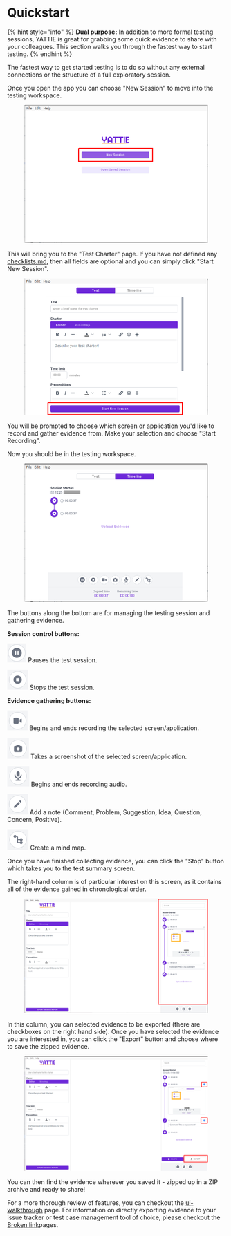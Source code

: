 # Quickstart

{% hint style="info" %}
**Dual purpose:** In addition to more formal testing sessions, YATTIE is great for grabbing some quick evidence to share with your colleagues.  This section walks you through the fastest way to start testing.
{% endhint %}

The fastest way to get started testing is to do so without any external connections or the structure of a full exploratory session.

Once you open the app you can choose "New Session" to move into the testing workspace.

<figure><img src="../.gitbook/assets/1-quickstart-front-page-start-button.png" alt=""><figcaption></figcaption></figure>

This will bring you to the "Test Charter" page.  If you have not defined any [checklists.md](../customizations/checklists.md "mention"), then all fields are optional and you can simply click "Start New Session".

<figure><img src="../.gitbook/assets/2-quickstart-charter-page-start-button.png" alt=""><figcaption></figcaption></figure>

You will be prompted to choose which screen or application you'd like to record and gather evidence from.  Make your selection and choose "Start Recording".

Now you should be in the testing workspace.

<figure><img src="../.gitbook/assets/3-quickstart-test-workspace.png" alt=""><figcaption></figcaption></figure>

The buttons along the bottom are for managing the testing session and gathering evidence.

**Session control buttons:**

<img src="../.gitbook/assets/image (1).png" alt="" data-size="original"> Pauses the test session.

![](<../.gitbook/assets/image (2).png>) Stops the test session.

**Evidence gathering buttons:**

![](<../.gitbook/assets/image (4).png>) Begins and ends recording the selected screen/application.

![](<../.gitbook/assets/image (5).png>) Takes a screenshot of the selected screen/application.

![](<../.gitbook/assets/image (3).png>) Begins and ends recording audio.

![](../.gitbook/assets/image.png) Add a note (Comment, Problem, Suggestion, Idea, Question, Concern, Positive).

![](<../.gitbook/assets/image (6).png>) Create a mind map.



Once you have finished collecting evidence, you can click the "Stop" button which takes you to the test summary screen.

The right-hand column is of particular interest on this screen, as it contains all of the evidence gained in chronological order.

<figure><img src="../.gitbook/assets/4-quickstart-test-summary-evidence-column.png" alt=""><figcaption></figcaption></figure>

In this column, you can selected evidence to be exported (there are checkboxes on the right hand side).  Once you have selected the evidence you are interested in, you can click the "Export" button and choose where to save the zipped evidence.

<figure><img src="../.gitbook/assets/5-quickstart-test-summary-export-button.png" alt=""><figcaption></figcaption></figure>

You can then find the evidence wherever you saved it - zipped up in a ZIP archive and ready to share!



For a more thorough review of features, you can checkout the [ui-walkthrough](ui-walkthrough/ "mention") page.  For information on directly exporting evidence to your issue tracker or test case management tool of choice, please checkout the [Broken link](broken-reference "mention")pages.

